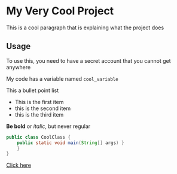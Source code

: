 # My Very Cool Project

This is a cool paragraph that is explaining what the project does

## Usage

To use this, you need to have a secret account that you cannot get anywhere

My code has a variable named `cool_variable`

This a bullet point list
- This is the first item
- this is the second item
- this is the third item

**Be bold** or *italic*, but never regular

```java
public class CoolClass {
    public static void main(String[] args) }
    }
}
```

[Click here](www.clickhere.com)
